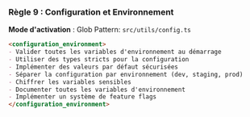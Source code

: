 ### Règle 9 : Configuration et Environnement
**Mode d'activation** : Glob Pattern: `src/utils/config.ts`

```markdown
<configuration_environment>
- Valider toutes les variables d'environnement au démarrage
- Utiliser des types stricts pour la configuration
- Implémenter des valeurs par défaut sécurisées
- Séparer la configuration par environnement (dev, staging, prod)
- Chiffrer les variables sensibles
- Documenter toutes les variables d'environnement
- Implémenter un système de feature flags
</configuration_environment>
```